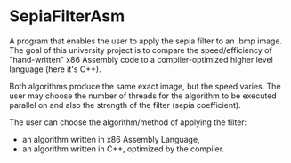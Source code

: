 # SepiaFilterAsm

A program that enables the user to apply the sepia filter to an .bmp image.
The goal of this university project is to compare the speed/efficiency of "hand-written" x86 Assembly code to a compiler-optimized higher level language (here it's C++).

Both algorithms produce the same exact image, but the speed varies.
The user may choose the number of threads for the algorithm to be executed parallel on and also the strength of the filter (sepia coefficient).

The user can choose the algorithm/method of applying the filter:
- an algorithm written in x86 Assembly Language,
- an algorithm written in C++, optimized by the compiler.
